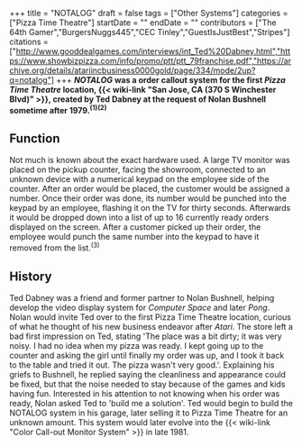 +++
title = "NOTALOG"
draft = false
tags = ["Other Systems"]
categories = ["Pizza Time Theatre"]
startDate = ""
endDate = ""
contributors = ["The 64th Gamer","BurgersNuggs445","CEC Tinley","GuestIsJustBest","Stripes"]
citations = ["http://www.gooddealgames.com/interviews/int_Ted%20Dabney.html","https://www.showbizpizza.com/info/promo/ptt/ptt_79franchise.pdf","https://archive.org/details/atariincbusiness0000gold/page/334/mode/2up?q=notalog"]
+++
***NOTALOG* was a order callout system for the first *Pizza Time Theatre* location, {{< wiki-link "San Jose, CA (370 S Winchester Blvd)" >}}, created by Ted Dabney at the request of Nolan Bushnell sometime after 1979.<sup>(1)(2)</sup>**

## Function

Not much is known about the exact hardware used. A large TV monitor was placed on the pickup counter, facing the showroom, connected to an unknown device with a numerical keypad on the employee side of the counter.
After an order would be placed, the customer would be assigned a number. Once their order was done, its number would be punched into the keypad by an employee, flashing it on the TV for thirty seconds. Afterwards it would be dropped down into a list of up to 16 currently ready orders displayed on the screen. After a customer picked up their order, the employee would punch the same number into the keypad to have it removed from the list.<sup>(3)</sup>

## History

Ted Dabney was a friend and former partner to Nolan Bushnell, helping develop the video display system for *Computer Space* and later *Pong*. Nolan would invite Ted over to the first Pizza Time Theatre location, curious of what he thought of his new business endeavor after *Atari*. The store left a bad first impression on Ted, stating 'The place was a bit dirty; it was very noisy. I had no idea when my pizza was ready. I kept going up to the counter and asking the girl until finally my order was up, and I took it back to the table and tried it out. The pizza wasn't very good.'.
Explaining his griefs to Bushnell, he replied saying the cleanliness and appearance could be fixed, but that the noise needed to stay because of the games and kids having fun. Interested in his attention to not knowing when his order was ready, Nolan asked Ted to 'build me a solution'. Ted would begin to build the NOTALOG system in his garage, later selling it to Pizza Time Theatre for an unknown amount. This system would later evolve into the {{< wiki-link "Color Call-out Monitor System" >}} in late 1981.

